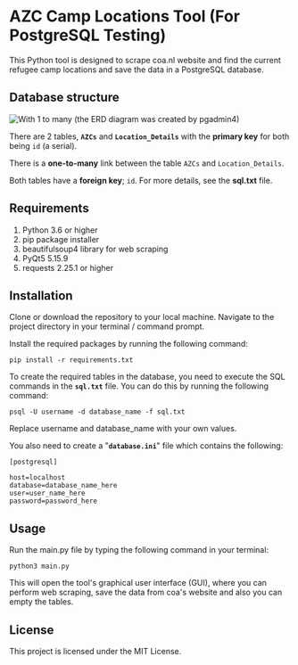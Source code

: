 

# AZC Camp Locations Tool (For PostgreSQL Testing)

  
This Python tool is designed to scrape coa.nl website and find the current refugee camp locations and save the data in a PostgreSQL database. 

## Database structure
![With 1 to many](https://user-images.githubusercontent.com/122477951/224125267-74d322ec-b125-4947-aa1e-53fa9d53edd5.png)
(the ERD diagram was created by pgadmin4)

There are 2 tables, **`AZCs`** and **`Location_Details`** with the **primary key** for both being `id` (a serial). 

There is a **one-to-many** link between the table `AZCs` and `Location_Details`.

Both tables have a **foreign key**; `id`. For more details, see the **sql.txt** file.



## Requirements


 1. Python 3.6 or higher
 2. pip package installer
 3. beautifulsoup4 library for web scraping
 4. PyQt5 5.15.9
 5. requests 2.25.1 or higher

## Installation

  

Clone or download the repository to your local machine.
Navigate to the project directory in your terminal / command prompt.

Install the required packages by running the following command:

    pip install -r requirements.txt

To create the required tables in the database, you need to execute the SQL commands in the **`sql.txt`** file. You can do this by running the following command:


    psql -U username -d database_name -f sql.txt

Replace username and database_name with your own values.

You also need to create a "**`database.ini`**" file which contains the following:

    [postgresql] 

    host=localhost
    database=database_name_here 
    user=user_name_here 
    password=password_here



## Usage

  

Run the main.py file by typing the following command in your terminal:

    python3 main.py

This will open the tool's graphical user interface (GUI), where you can perform web scraping, save the data from coa's website and also you can empty the tables.






## License

  This project is licensed under the MIT License.
